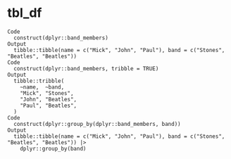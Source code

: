 # tbl_df

    Code
      construct(dplyr::band_members)
    Output
      tibble::tibble(name = c("Mick", "John", "Paul"), band = c("Stones", "Beatles", "Beatles"))
    Code
      construct(dplyr::band_members, tribble = TRUE)
    Output
      tibble::tribble(
        ~name,  ~band,
        "Mick", "Stones",
        "John", "Beatles",
        "Paul", "Beatles",
      )
    Code
      construct(dplyr::group_by(dplyr::band_members, band))
    Output
      tibble::tibble(name = c("Mick", "John", "Paul"), band = c("Stones", "Beatles", "Beatles")) |>
        dplyr::group_by(band)

